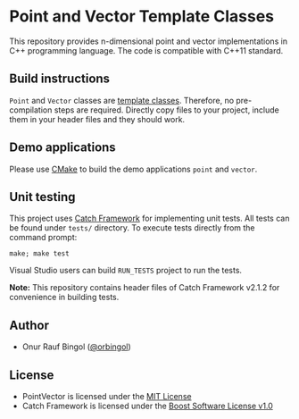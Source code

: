 # Point and Vector Template Classes

This repository provides n-dimensional point and vector implementations in C++ programming language. The code is
compatible with C++11 standard.

## Build instructions

`Point` and `Vector` classes are [template classes](https://isocpp.org/wiki/faq/templates).
Therefore, no pre-compilation steps are required. Directly copy files to your project, include them in your header files
and they should work.

## Demo applications

Please use [CMake](https://cmake.org) to build the demo applications `point` and `vector`.

## Unit testing

This project uses [Catch Framework](https://github.com/catchorg/Catch2) for implementing unit tests.
All tests can be found under `tests/` directory. To execute tests directly from the command prompt:

`make; make test`

Visual Studio users can build `RUN_TESTS` project to run the tests.

**Note:** This repository contains header files of Catch Framework v2.1.2 for convenience in building tests.

## Author

* Onur Rauf Bingol ([@orbingol](https://github.com/orbingol))

## License

* PointVector is licensed under the [MIT License](LICENSE)
* Catch Framework is licensed under the [Boost Software License v1.0](https://www.boost.org/LICENSE_1_0.txt)
